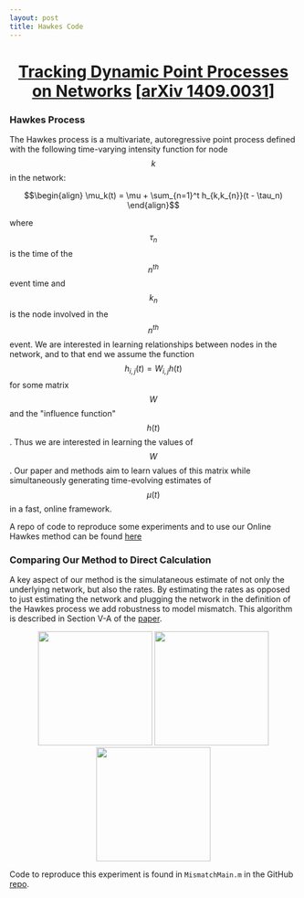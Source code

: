 ```yaml
---
layout: post
title: Hawkes Code
---
```



# <center><a href="http://ieeexplore.ieee.org/xpls/abs_all.jsp?arnumber=7469837">Tracking Dynamic Point Processes on Networks</a> [<a href="https://arxiv.org/abs/1409.0031">arXiv 1409.0031</a>]</center>

### Hawkes Process
The Hawkes process is a multivariate, autoregressive point process defined with the following time-varying intensity function for node $$k$$ in the network:

$$\begin{align}
\mu_k(t) = \mu + \sum_{n=1}^t h_{k,k_{n}}(t - \tau_n)
\end{align}$$

where $$\tau_n$$ is the time of the $$n^{th}$$ event time and $$k_n$$ is the node involved in the $$n^{th}$$ event. We are interested in 
learning relationships between nodes in the network, and to that end we assume the function $$h_{i,j}(t) = W_{i,j} h(t)$$ for some matrix $$W$$ and 
the "influence function" $$h(t)$$. Thus we are interested in learning the values of $$W$$. Our paper and methods aim to learn values of this matrix while simultaneously generating time-evolving estimates of $$\mu (t)$$ in a fast, online framework.

A repo of code to reproduce some experiments and to use our Online Hawkes method can be found [here](https://github.com/erichall87/HawkesCode)

### Comparing Our Method to Direct Calculation
A key aspect of our method is the simulataneous estimate of not only the underlying network, but also the rates. 
By estimating the rates as opposed to just estimating the network and plugging the network in the definition of the 
Hawkes process we add robustness to model mismatch. This algorithm is described in Section V-A of the [paper](http://ieeexplore.ieee.org/xpls/abs_all.jsp?arnumber=7469837).
<center><img src = "{{ site.baseurl }}static/img/Fig1A.png" height = "200">
<img src = " {{site.baseurl }}static/img/Fig1B.png" height = "200">
<img src = " {{site.baseurl }}static/img/Fig1B.png" height = "200"></center>

Code to reproduce this experiment is found in `MismatchMain.m` in the GitHub [repo](https://github.com/erichall87/HawkesCode).


